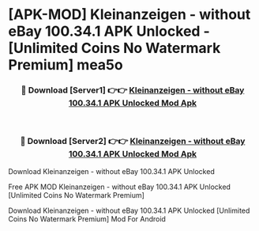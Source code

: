 # [APK-MOD] Kleinanzeigen - without eBay 100.34.1 APK Unlocked - [Unlimited Coins No Watermark Premium] mea5o



<div align="center">
<h3>🔴 Download [Server1] 👉👉 <a href="https://momento.my/?title=Kleinanzeigen_-_without_eBay_100.34.1_APK_Unlocked">Kleinanzeigen - without eBay 100.34.1 APK Unlocked Mod Apk</a></h3><br>

<h3>🔴 Download [Server2] 👉👉 <a href="https://momento.my/?title=Kleinanzeigen_-_without_eBay_100.34.1_APK_Unlocked">Kleinanzeigen - without eBay 100.34.1 APK Unlocked Mod Apk</a></h3>
</div>



Download Kleinanzeigen - without eBay 100.34.1 APK Unlocked 

Free APK MOD Kleinanzeigen - without eBay 100.34.1 APK Unlocked [Unlimited Coins No Watermark Premium]

Download Kleinanzeigen - without eBay 100.34.1 APK Unlocked [Unlimited Coins No Watermark Premium] Mod For Android
